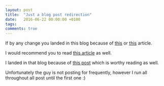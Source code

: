 ```yaml
---
layout: post
title:  "Just a blog post redirection"
date:   2016-06-22 00:00:00 +0100
tags:
comments: true
---
```

If by any change you landed in this blog because of [this](https://diegoluiz.github.io/2016/06/15/298/) or [this](https://diegoluiz.github.io/2015/09/17/starting-using-git-references/) article.

I would recommend you to read [this article](http://megakemp.com/2014/08/14/the-importance-of-a-good-looking-history/) as well.

I landed in that blog because of [this post](http://megakemp.com/2016/06/20/on-being-a-good-dotnet-developer/) which is worthy reading as well.

Unfortunately the guy is not posting for frequently, however I run all throughout all post until the first one :)
